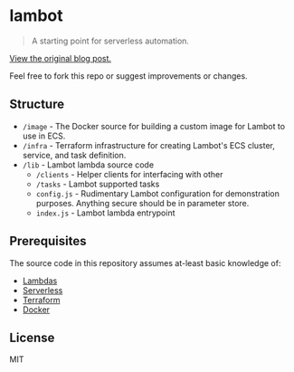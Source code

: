 # lambot

> A starting point for serverless automation.

[View the original blog post.](https://beuteiful.com/blog/make-your-own-serverless-ci/)

Feel free to fork this repo or suggest improvements or changes.

## Structure

* `/image` - The Docker source for building a custom image for Lambot to use in ECS.
* `/infra` - Terraform infrastructure for creating Lambot's ECS cluster, service, and task definition.
* `/lib` - Lambot lambda source code
  * `/clients` - Helper clients for interfacing with other
  * `/tasks` - Lambot supported tasks
  * `config.js` - Rudimentary Lambot configuration for demonstration purposes. Anything secure should be in parameter store.
  * `index.js` - Lambot lambda entrypoint

## Prerequisites

The source code in this repository assumes at-least basic knowledge of:
* [Lambdas](https://aws.amazon.com/lambda/)
* [Serverless](https://serverless.com/)
* [Terraform](https://www.terraform.io/)
* [Docker](https://www.docker.com/)

## License
MIT
